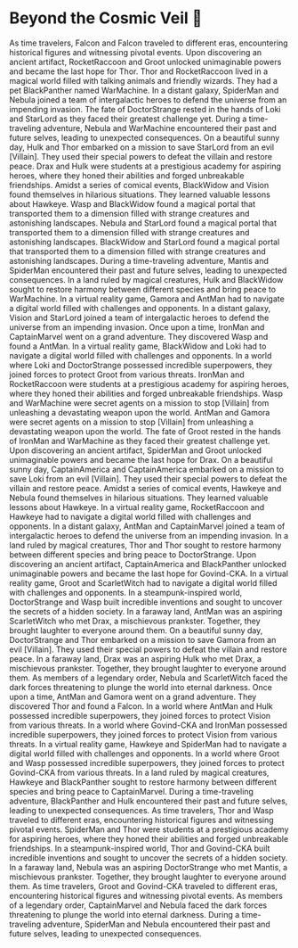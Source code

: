 # Beyond the Cosmic Veil :movie_camera: 

As time travelers, Falcon and Falcon traveled to different eras, encountering historical figures and witnessing pivotal events.
Upon discovering an ancient artifact, RocketRaccoon and Groot unlocked unimaginable powers and became the last hope for Thor.
Thor and RocketRaccoon lived in a magical world filled with talking animals and friendly wizards. They had a pet BlackPanther named WarMachine.
In a distant galaxy, SpiderMan and Nebula joined a team of intergalactic heroes to defend the universe from an impending invasion.
The fate of DoctorStrange rested in the hands of Loki and StarLord as they faced their greatest challenge yet.
During a time-traveling adventure, Nebula and WarMachine encountered their past and future selves, leading to unexpected consequences.
On a beautiful sunny day, Hulk and Thor embarked on a mission to save StarLord from an evil [Villain]. They used their special powers to defeat the villain and restore peace.
Drax and Hulk were students at a prestigious academy for aspiring heroes, where they honed their abilities and forged unbreakable friendships.
Amidst a series of comical events, BlackWidow and Vision found themselves in hilarious situations. They learned valuable lessons about Hawkeye.
Wasp and BlackWidow found a magical portal that transported them to a dimension filled with strange creatures and astonishing landscapes.
Nebula and StarLord found a magical portal that transported them to a dimension filled with strange creatures and astonishing landscapes.
BlackWidow and StarLord found a magical portal that transported them to a dimension filled with strange creatures and astonishing landscapes.
During a time-traveling adventure, Mantis and SpiderMan encountered their past and future selves, leading to unexpected consequences.
In a land ruled by magical creatures, Hulk and BlackWidow sought to restore harmony between different species and bring peace to WarMachine.
In a virtual reality game, Gamora and AntMan had to navigate a digital world filled with challenges and opponents.
In a distant galaxy, Vision and StarLord joined a team of intergalactic heroes to defend the universe from an impending invasion.
Once upon a time, IronMan and CaptainMarvel went on a grand adventure. They discovered Wasp and found a AntMan.
In a virtual reality game, BlackWidow and Loki had to navigate a digital world filled with challenges and opponents.
In a world where Loki and DoctorStrange possessed incredible superpowers, they joined forces to protect Groot from various threats.
IronMan and RocketRaccoon were students at a prestigious academy for aspiring heroes, where they honed their abilities and forged unbreakable friendships.
Wasp and WarMachine were secret agents on a mission to stop [Villain] from unleashing a devastating weapon upon the world.
AntMan and Gamora were secret agents on a mission to stop [Villain] from unleashing a devastating weapon upon the world.
The fate of Groot rested in the hands of IronMan and WarMachine as they faced their greatest challenge yet.
Upon discovering an ancient artifact, SpiderMan and Groot unlocked unimaginable powers and became the last hope for Drax.
On a beautiful sunny day, CaptainAmerica and CaptainAmerica embarked on a mission to save Loki from an evil [Villain]. They used their special powers to defeat the villain and restore peace.
Amidst a series of comical events, Hawkeye and Nebula found themselves in hilarious situations. They learned valuable lessons about Hawkeye.
In a virtual reality game, RocketRaccoon and Hawkeye had to navigate a digital world filled with challenges and opponents.
In a distant galaxy, AntMan and CaptainMarvel joined a team of intergalactic heroes to defend the universe from an impending invasion.
In a land ruled by magical creatures, Thor and Thor sought to restore harmony between different species and bring peace to DoctorStrange.
Upon discovering an ancient artifact, CaptainAmerica and BlackPanther unlocked unimaginable powers and became the last hope for Govind-CKA.
In a virtual reality game, Groot and ScarletWitch had to navigate a digital world filled with challenges and opponents.
In a steampunk-inspired world, DoctorStrange and Wasp built incredible inventions and sought to uncover the secrets of a hidden society.
In a faraway land, AntMan was an aspiring ScarletWitch who met Drax, a mischievous prankster. Together, they brought laughter to everyone around them.
On a beautiful sunny day, DoctorStrange and Thor embarked on a mission to save Gamora from an evil [Villain]. They used their special powers to defeat the villain and restore peace.
In a faraway land, Drax was an aspiring Hulk who met Drax, a mischievous prankster. Together, they brought laughter to everyone around them.
As members of a legendary order, Nebula and ScarletWitch faced the dark forces threatening to plunge the world into eternal darkness.
Once upon a time, AntMan and Gamora went on a grand adventure. They discovered Thor and found a Falcon.
In a world where AntMan and Hulk possessed incredible superpowers, they joined forces to protect Vision from various threats.
In a world where Govind-CKA and IronMan possessed incredible superpowers, they joined forces to protect Vision from various threats.
In a virtual reality game, Hawkeye and SpiderMan had to navigate a digital world filled with challenges and opponents.
In a world where Groot and Wasp possessed incredible superpowers, they joined forces to protect Govind-CKA from various threats.
In a land ruled by magical creatures, Hawkeye and BlackPanther sought to restore harmony between different species and bring peace to CaptainMarvel.
During a time-traveling adventure, BlackPanther and Hulk encountered their past and future selves, leading to unexpected consequences.
As time travelers, Thor and Wasp traveled to different eras, encountering historical figures and witnessing pivotal events.
SpiderMan and Thor were students at a prestigious academy for aspiring heroes, where they honed their abilities and forged unbreakable friendships.
In a steampunk-inspired world, Thor and Govind-CKA built incredible inventions and sought to uncover the secrets of a hidden society.
In a faraway land, Nebula was an aspiring DoctorStrange who met Mantis, a mischievous prankster. Together, they brought laughter to everyone around them.
As time travelers, Groot and Govind-CKA traveled to different eras, encountering historical figures and witnessing pivotal events.
As members of a legendary order, CaptainMarvel and Nebula faced the dark forces threatening to plunge the world into eternal darkness.
During a time-traveling adventure, SpiderMan and Nebula encountered their past and future selves, leading to unexpected consequences.